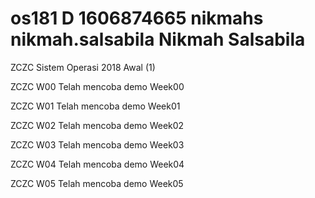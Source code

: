 # os181 D 1606874665 nikmahs nikmah.salsabila Nikmah Salsabila
 ZCZC Sistem Operasi 2018 Awal (1)

 ZCZC W00 Telah mencoba demo Week00
 
 ZCZC W01 Telah mencoba demo Week01
 
 ZCZC W02 Telah mencoba demo Week02
 
 ZCZC W03 Telah mencoba demo Week03
 
 ZCZC W04 Telah mencoba demo Week04
 
 ZCZC W05 Telah mencoba demo Week05
 
 
